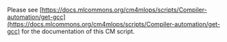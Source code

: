 Please see [https://docs.mlcommons.org/cm4mlops/scripts/Compiler-automation/get-gcc](https://docs.mlcommons.org/cm4mlops/scripts/Compiler-automation/get-gcc) for the documentation of this CM script.

